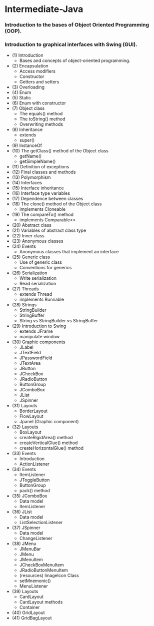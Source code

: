 # Intermediate-Java 

### Introduction to the bases of Object Oriented Programming (OOP).
### Introduction to graphical interfaces with Swing (GUI).

  - (1) Introduction
      - Bases and concepts of object-oriented programming.
  - (2) Encapsulation
      - Access modifiers
      - Constructor
      - Getters and setters
  - (3) Overloading
  - (4) Enum
  - (5) Static
  - (6) Enum with constructor
  - (7) Object class
      - The equals() method
      - The toString() method
      - Overwriting methods
  - (8) Inheritance
      - extends
      - super()
  - (9) InstanceOf
  - (10) The getClass() method of the Object class
      - getName()
      - getSimpleName()
  - (11) Definition of exceptions
  - (12) Final classes and methods
  - (13) Polymorphism
  - (14) Interfaces
  - (15) Interface inheritance
  - (16) Interface type variables
  - (17) Dependence between classes
  - (18) The clone() method of the Object class
      - implements Cloneable
  - (19) The compareTo() method
      - implements Comparable<>
  - (20) Abstract class
  - (21) Variables of abstract class type
  - (22) Inner class
  - (23) Anonymous classes
  - (24) Events
      - Anonymous classes that implement an interface
  - (25) Generic class
      - Use of generic class
      - Conventions for generics
  - (26) Serialization
      - Write serialization
      - Read serialization
  - (27) Threads
      - extends Thread
      - implements Runnable
  - (28) Strings
      - StringBuilder
      - StringBuffer
      - String vs StringBuilder vs StringBuffer
  - (29) Introduction to Swing
      - extends JFrame
      - manipulate window
  - (30) Graphic components
      - JLabel
      - JTextField
      - JPasswordField
      - JTextArea
      - JButton
      - JCheckBox
      - JRadioButton
      - ButtonGroup
      - JComboBox
      - JList
      - JSpinner
  - (31) Layouts
      - BorderLayout
      - FlowLayout
      - Jpanel (Graphic component)
  - (32) Layouts
      - BoxLayout
      - createRigidArea() method
      - createVerticalGlue() method
      - createHorizontalGlue() method
  - (33) Events
      - Introduction
      - ActionListener
  - (34) Events
      - ItemListener
      - JToggleButton
      - ButtonGroup
      - pack() method
  - (35) JComboBox
      - Data model
      - ItemListener
  - (36) JList
      - Data model
      - ListSelectionListener
  - (37) JSpinner
      - Data model
      - ChangeListener
  - (38) JMenu
      - JMenuBar
      - JMenu
      - JMenuItem
      - JCheckBoxMenuItem
      - JRadioButtonMenuItem
      - (resources) ImageIcon Class
      - setMnemonic()
      - MenuListener
  - (39) Layouts
      - CardLayout
      - CardLayout methods
      - Container
  - (40) GridLayout
  - (41) GridBagLayout

